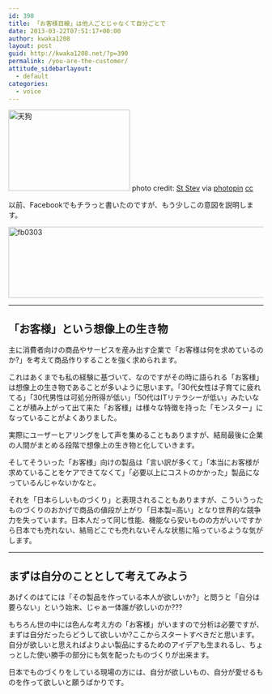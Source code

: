 ```yaml
---
id: 390
title: 「お客様目線」は他人ごとじゃなくて自分ごとで
date: 2013-03-22T07:51:17+00:00
author: kwaka1208
layout: post
guid: http://kwaka1208.net/?p=390
permalink: /you-are-the-customer/
attitude_sidebarlayout:
  - default
categories:
  - voice
---
```

<img src="http://kwaka1208.net/wp-content/uploads/2013/03/small_2799064377.jpg" alt="天狗" width="240" height="160" class="alignnone size-full wp-image-392" />
photo credit: <a href="http://www.flickr.com/photos/st-stev/2799064377/">St Stev</a> via <a href="http://photopin.com">photopin</a> <a href="http://creativecommons.org/licenses/by-nc-nd/2.0/">cc</a>

以前、Facebookでもチラっと書いたのですが、もう少しこの意図を説明します。

<img src="http://kwaka1208.net/wp-content/uploads/2013/03/fb0303.png" alt="fb0303" width="581" height="140" class="alignnone size-full wp-image-391" />

<hr>
<h2>「お客様」という想像上の生き物</h2>
主に消費者向けの商品やサービスを産み出す企業で「お客様は何を求めているのか?」を考えて商品作りすることを強く求められます。

これはあくまでも私の経験に基づいて、なのですがその時に語られる「お客様」は想像上の生き物であることが多いように思います。「30代女性は子育てに疲れてる」「30代男性は可処分所得が低い」「50代はITリテラシーが低い」みたいなことが積み上がって出て来た「お客様」は様々な特徴を持った「モンスター」になっていることがよくありました。

実際にユーザーヒアリングをして声を集めることもありますが、結局最後に企業の人間がまとめる段階で想像上の生き物と化していきます。

そしてそういった「お客様」向けの製品は「言い訳が多くて」「本当にお客様が求めていることをケアできてなくて」「必要以上にコストのかかった」製品になっているんじゃないかなと。

それを「日本らしいものづくり」と表現されることもありますが、こういうったものづくりのおかげで商品の値段が上がり「日本製=高い」となり世界的な競争力を失っています。日本人だって同じ性能、機能なら安いものの方がいいですから日本でも売れない、結局どこでも売れないそんな状態に陥っているような気がします。

<hr>
<h2>まずは自分のこととして考えてみよう</h2>
あげくのはてには「その製品を作っている本人が欲しいか?」と問うと「自分は要らない」という始末、じゃぁ一体誰が欲しいのか???

もちろん世の中には色んな考え方の「お客様」がいますので分析は必要ですが、まずは自分だったらどうして欲しいか?ここからスタートすべきだと思います。自分が欲しいと思えればよりよい製品にするためのアイデアも生まれるし、ちょっとした使い勝手の部分にも気を配ったものづくりが出来ます。

日本でものづくりをしている現場の方には、自分が欲しいもの、自分が愛せるものを作って欲しいと願うばかりです。